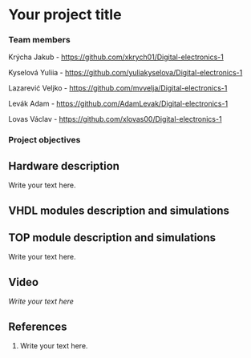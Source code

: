 # Your project title

### Team members

Krýcha Jakub - https://github.com/xkrych01/Digital-electronics-1

Kyselová Yuliia - https://github.com/yuliakyselova/Digital-electronics-1

Lazarević Veljko - https://github.com/mvvelja/Digital-electronics-1

Levák Adam - https://github.com/AdamLevak/Digital-electronics-1

Lovas Václav - https://github.com/xlovas00/Digital-electronics-1

### Project objectives



## Hardware description

Write your text here.


## VHDL modules description and simulations




## TOP module description and simulations

Write your text here.


## Video

*Write your text here*


## References

   1. Write your text here.
